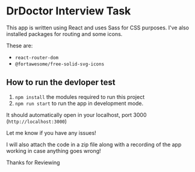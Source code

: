 # DrDoctor Interview Task

This app is written using React and uses Sass for CSS purposes.
I've also installed packages for routing and some icons.

These are:

- `react-router-dom`
- `@fortawesome/free-solid-svg-icons`

## How to run the devloper test

1. `npm install` the modules required to run this project
2. `npm run start` to run the app in development mode.

It should automatically open in your localhost, port 3000 (`http://localhost:3000`)

Let me know if you have any issues! 

I will also attach the code in a zip file along with a recording of the app working in case anything goes wrong!

Thanks for Reviewing